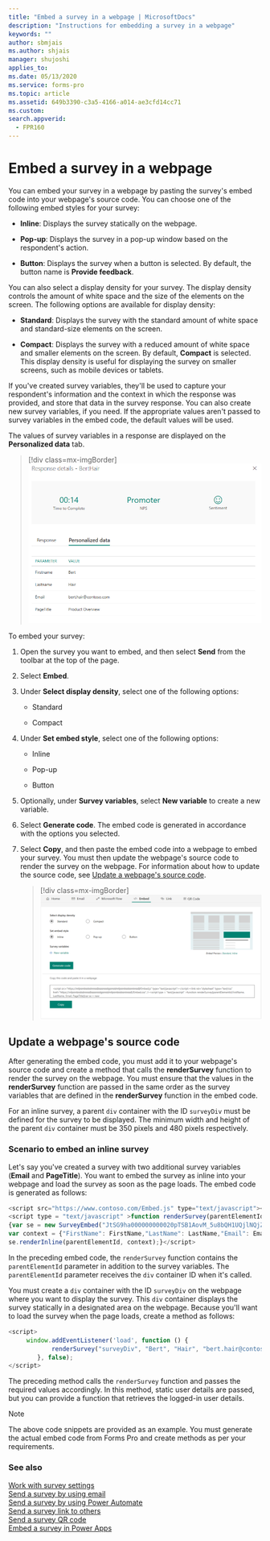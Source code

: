 ```yaml
---
title: "Embed a survey in a webpage | MicrosoftDocs"
description: "Instructions for embedding a survey in a webpage"
keywords: ""
author: sbmjais
ms.author: shjais
manager: shujoshi
applies_to: 
ms.date: 05/13/2020
ms.service: forms-pro
ms.topic: article
ms.assetid: 649b3390-c3a5-4166-a014-ae3cfd14cc71
ms.custom: 
search.appverid:
  - FPR160
---
```


# Embed a survey in a webpage

You can embed your survey in a webpage by pasting the survey's embed code into your webpage's source code. You can choose one of the following embed styles for your survey:

- **Inline**: Displays the survey statically on the webpage.

- **Pop-up**: Displays the survey in a pop-up window based on the respondent's action.

- **Button**: Displays the survey when a button is selected. By default, the button name is **Provide feedback**.

You can also select a display density for your survey. The display density controls the amount of white space and the size of the elements on the screen. The following options are available for display density:

- **Standard**: Displays the survey with the standard amount of white space and standard-size elements on the screen.

- **Compact**: Displays the survey with a reduced amount of white space and smaller elements on the screen. By default, **Compact** is selected. This display density is useful for displaying the survey on smaller screens, such as mobile devices or tablets.

If you've created survey variables, they'll be used to capture your respondent's information and the context in which the response was provided, and store that data in the survey response. You can also create new survey variables, if you need. If the appropriate values aren't passed to survey variables in the embed code, the default values will be used.

The values of survey variables in a response are displayed on the **Personalized data** tab.

> [!div class=mx-imgBorder]
> ![Survey variables in a survey response](media/survey-response-context-param.png "Survey variables in a survey response")

To embed your survey:

1.  Open the survey you want to embed, and then select **Send** from the toolbar at the top of the page.

2.  Select **Embed**.

3. Under **Select display density**, select one of the following options:

    - Standard

    - Compact

4.  Under **Set embed style**, select one of the following options:

    -   Inline

    -   Pop-up

    -   Button

5.  Optionally, under **Survey variables**, select **New variable** to create a new variable.

6.  Select **Generate code**. The embed code is generated in accordance with the options you selected.

7.  Select **Copy**, and then paste the embed code into a webpage to embed your survey. You must then update the webpage's source code to render the survey on the webpage. For information about how to update the source code, see [Update a webpage's source code](#update-a-webpages-source-code).  

    > [!div class=mx-imgBorder]
    > ![embed a survey in a webpage](media/survey-embed.png "Embed a survey in a webpage")  

## Update a webpage's source code

After generating the embed code, you must add it to your webpage's source code and create a method that calls the **renderSurvey** function to render the survey on the webpage. You must ensure that the values in the **renderSurvey** function are passed in the same order as the survey variables that are defined in the **renderSurvey** function in the embed code.

For an inline survey, a parent `div` container with the ID `surveyDiv` must be defined for the survey to be displayed. The minimum width and height of the parent `div` container must be 350 pixels and 480 pixels respectively.

### Scenario to embed an inline survey

Let's say you've created a survey with two additional survey variables (**Email** and **PageTitle**). You want to embed the survey as inline into your webpage and load the survey as soon as the page loads. The embed code is generated as follows:

```JavaScript
<script src="https://www.contoso.com/Embed.js" type="text/javascript"></script><link rel="stylesheet" type="text/css" href="https://www.contoso.com/Embed.css" />
<script type = "text/javascript" >function renderSurvey(parentElementId, FirstName, LastName, Email, PageTitle)
{var se = new SurveyEmbed("JtSG9ha000000000020pTSB1AovM_5u8bQH1UQjlNQjZRWV0000000000","https://www.contoso.com/");
var context = {"FirstName": FirstName,"LastName": LastName,"Email": Email,"PageTitle": PageTitle,};
se.renderInline(parentElementId, context);}</script>
```

In the preceding embed code, the `renderSurvey` function contains the `parentElementId` parameter in addition to the survey variables. The `parentElementId` parameter receives the `div` container ID when it's called.

You must create a `div` container with the ID `surveyDiv` on the webpage where you want to display the survey. This `div` container displays the survey statically in a designated area on the webpage. Because you'll want to load the survey when the page loads, create a method as follows:

```JavaScript
<script>
	 window.addEventListener('load', function () {
            renderSurvey("surveyDiv", "Bert", "Hair", "bert.hair@contoso.com", "Product Overview");
        }, false);
</script>
```

The preceding method calls the `renderSurvey` function and passes the required values accordingly. In this method, static user details are passed, but you can provide a function that retrieves the logged-in user details.

> [!NOTE]
> The above code snippets are provided as an example. You must generate the actual embed code from Forms Pro and create methods as per your requirements.

### See also

[Work with survey settings](invite-settings.md)<br>
[Send a survey by using email](send-survey-email.md)<br>
[Send a survey by using Power Automate](send-survey-flow.md)<br>
[Send a survey link to others](send-survey-link.md)<br>
[Send a survey QR code](send-survey-qrcode.md)<br>
[Embed a survey in Power Apps](embed-survey-powerapps.md)
